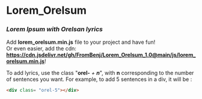 # Lorem_Orelsum
### _Lorem Ipsum with Orelsan lyrics_

Add **lorem_orelsum.min.js** file to your project and have fun! \
Or even easier, add the cdn: **https://cdn.jsdelivr.net/gh/FromBenj/Lorem_Orelsum_1.0@main/js/lorem_orelsum.min.js**!

To add lyrics, use the class "**orel-** _+_ **_n_**", with **n** corresponding to the number of sentences you want.
For example, to add 5 sentences in a div, it will be : 
``` html
<div class= "orel-5"></div>
```


